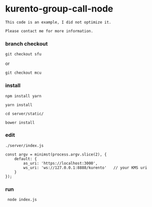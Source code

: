 # kurento-group-call-node

```
This code is an example, I did not optimize it.

Please contact me for more information.
```

### branch checkout
```
git checkout sfu
```
or
```
git checkout mcu
```

### install
```
npm install yarn

yarn install

cd server/static/

bower install
```

### edit
```
./server/index.js 

const argv = minimst(process.argv.slice(2), {
    default: {
        as_uri: 'https://localhost:3000',
        ws_uri: 'ws://127.0.0.1:8888/kurento'   // your KMS uri
    }
});

```

### run
```
 node index.js 

```
